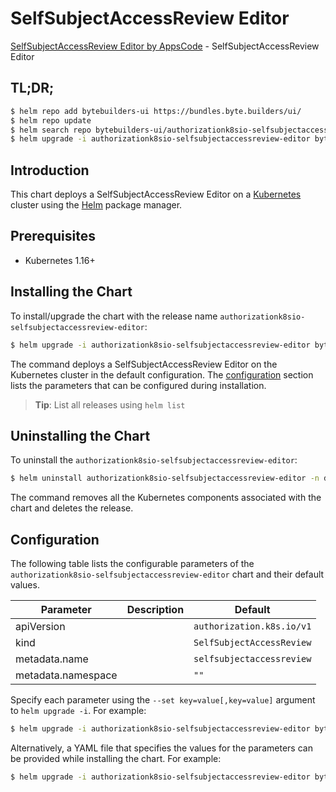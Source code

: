 # SelfSubjectAccessReview Editor

[SelfSubjectAccessReview Editor by AppsCode](https://byte.builders) - SelfSubjectAccessReview Editor

## TL;DR;

```bash
$ helm repo add bytebuilders-ui https://bundles.byte.builders/ui/
$ helm repo update
$ helm search repo bytebuilders-ui/authorizationk8sio-selfsubjectaccessreview-editor --version=v0.4.13
$ helm upgrade -i authorizationk8sio-selfsubjectaccessreview-editor bytebuilders-ui/authorizationk8sio-selfsubjectaccessreview-editor -n default --create-namespace --version=v0.4.13
```

## Introduction

This chart deploys a SelfSubjectAccessReview Editor on a [Kubernetes](http://kubernetes.io) cluster using the [Helm](https://helm.sh) package manager.

## Prerequisites

- Kubernetes 1.16+

## Installing the Chart

To install/upgrade the chart with the release name `authorizationk8sio-selfsubjectaccessreview-editor`:

```bash
$ helm upgrade -i authorizationk8sio-selfsubjectaccessreview-editor bytebuilders-ui/authorizationk8sio-selfsubjectaccessreview-editor -n default --create-namespace --version=v0.4.13
```

The command deploys a SelfSubjectAccessReview Editor on the Kubernetes cluster in the default configuration. The [configuration](#configuration) section lists the parameters that can be configured during installation.

> **Tip**: List all releases using `helm list`

## Uninstalling the Chart

To uninstall the `authorizationk8sio-selfsubjectaccessreview-editor`:

```bash
$ helm uninstall authorizationk8sio-selfsubjectaccessreview-editor -n default
```

The command removes all the Kubernetes components associated with the chart and deletes the release.

## Configuration

The following table lists the configurable parameters of the `authorizationk8sio-selfsubjectaccessreview-editor` chart and their default values.

|     Parameter      | Description |               Default                |
|--------------------|-------------|--------------------------------------|
| apiVersion         |             | <code>authorization.k8s.io/v1</code> |
| kind               |             | <code>SelfSubjectAccessReview</code> |
| metadata.name      |             | <code>selfsubjectaccessreview</code> |
| metadata.namespace |             | <code>""</code>                      |


Specify each parameter using the `--set key=value[,key=value]` argument to `helm upgrade -i`. For example:

```bash
$ helm upgrade -i authorizationk8sio-selfsubjectaccessreview-editor bytebuilders-ui/authorizationk8sio-selfsubjectaccessreview-editor -n default --create-namespace --version=v0.4.13 --set apiVersion=authorization.k8s.io/v1
```

Alternatively, a YAML file that specifies the values for the parameters can be provided while
installing the chart. For example:

```bash
$ helm upgrade -i authorizationk8sio-selfsubjectaccessreview-editor bytebuilders-ui/authorizationk8sio-selfsubjectaccessreview-editor -n default --create-namespace --version=v0.4.13 --values values.yaml
```
